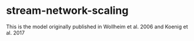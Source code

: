 # stream-network-scaling
This is the model originally published in Wollheim et al. 2006 and Koenig et al. 2017
